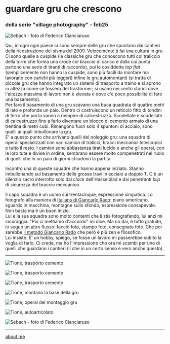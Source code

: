# guardare gru che crescono
### della serie "village photography" - feb25

![](https://i.postimg.cc/hvjWHj6T/IMG-20250807-WA0013.jpg "Sebach - foto di Federico Cianciaruso")  

Qui, in ogni ogni paese ci sono sempre delle gru che spuntano dai cantieri della ricostruzione del sisma del 2009. Velocemente ti fai una cultura in gru. Ci sono quelle a cuspide (le classiche gru che conoscono tutti col traliccio della torre che forma una croce col braccio di carico e dalla cui punta partono una serie di tiranti di raccordo), poi le cosiddette *top flat* (semplicemente non hanno la cuspide, sono più facili da montare ma lavorano con carichi più leggeri) infine le gru automontanti (si tratta di piccole gru che hanno integrato un sistemi di trasporto a traino e si aprono in altezza come se fossero dei trasformer; si usano nei centri storici dove l'altezza massima di lavoro non è elevata e dove c'è poco possibilità di fare una basamento).   
Per fare il basamento di una gru scavano una buca quadrata di quattro metri di lato e profonda un paio. Dentro ci costruiscono un reticolo fitto di tondini di ferro che poi la vanno a riempire di calcestruzzo. Scodellate e scodellate di calcestruzzo fino a farlo diventare un blocco di cemento armato di una trentina di metri cubi. Rimangono fuori solo 4 spuntoni di acciaio, sono quelli ai quali imbullonare la gru.  
E' a questo punto che arrivano quelli del noleggio gru: una squadra di operai specializzati con vari camion di tralicci, bracci meccanici telescopici e tutto il resto. I camion sono abbastanza tirati lucido e anche gli operai, con le loro tute e divise in ordine, sembrano essere molto compenetrati nel ruolo di quelli che in un paio di giorni chiudono la partita.   
  
Incontro una di queste squadre che hanno appena iniziato. Stanno imbullonando sul basamento delle grosse travi in acciaio a doppio T. C'è un silenzio sacro interrotto solo dai *clack* dell'Hasselblad e dai penetranti *biip* di sicurezza del braccio meccanico.  
  
Il capo squadra è un uomo sui trentacinque, espressione simpatica. Lo fotografo alla maniera di [Italians di Giancarlo Rado](https://flic.kr/s/aHsj2eyctm): piano americano, sguardo in macchina, montagne sullo sfondo, espressione consapevole. Non basta ma è un buon inizio.  
Lui e la sua squadra sono molto contenti che li stia fotografando, lui anzi mi incoraggia: "Poi ci mettiamo d'accordo" mi dice. Ma no dai, è tutto gratuito, io seguo un altro flusso: faccio foto, stampo foto, consegnato foto. Che poi sarebbe [il metodo Giancarlo Rado](https://youtu.be/i10KCTjHu88?feature=shared&t=1415) che però è più zen e filosofico.  
Lui insiste. E' un hobby, spiego, se fosse un lavoro mi passerebbe subito la voglia di farlo. Ci crede, ma ho l'impressione che ora mi scambi per uno di quelli che guardano i cantieri (il che in un certo senso è vero anche questo).   

---  

![](https://i.postimg.cc/x8TVYJHg/20240422-165320.jpg "Tione, trasporto cemento")   

![](https://i.postimg.cc/MKCB3Hnx/f47267b7-f9c3-44a1-ab60-df5f721e9efd.jpg "Tione, trasporto cemento")       

![](https://i.postimg.cc/Gt7wpLxR/20240422-165259.jpg "Tione, trasporto cemento") 

![](https://i.postimg.cc/Qx95q1x0/20241209-105938.jpg "Tione, montano la base della gru")     

![](https://i.postimg.cc/h43TxpgX/20241209-105917-1.jpg "Tione, operai del montaggio gru")   

![](https://i.postimg.cc/Rh8tBVG7/20241209-105506.jpg "Tione, autoarticolato")   

![](https://i.postimg.cc/j2F0KTY9/IMG-20250807-WA0007.jpg "Sebach - foto di Federico Cianciaruso")   

---  
[about me](https://about.me/cacioman)  
